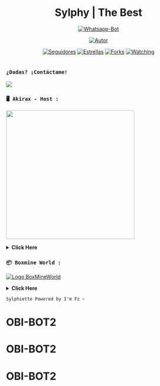 <h1 align='center'>Sylphy | The Best</h1>

<div align="center">

<a href="#"><img title="Whatsapp-Bot" src="https://img.shields.io/badge/Whatsapp Bot-green?colorA=%23ff0000&colorB=%23017e40&style=for-the-badge"></a>
</p>
<p align="center">
<a href="https://github.com/FzTeis"><img title="Autor" src="https://img.shields.io/badge/FzTeis-red.svg?style=for-the-badge&logo=github"></a>
</p>
<p align="center">
<a href="https://github.com/FzTeis/followes"><img title="Seguidores" src="https://img.shields.io/github/followers/FzTeis?color=green&style=flat-square"></a>
<a href="https://github.com/FzTeis/Sylphiette/stargazers/"><img title="Estrellas" src="https://img.shields.io/github/stars/FzTeis/Sylphiette?color=red&style=flat-square"></a>
<a href="https://github.com/FzTeis/Sylphiette/network/members"><img title="Forks" src="https://img.shields.io/github/forks/FzTeis/Sylphiette?color=red&style=flat-square"></a>
<a href="https://github.com/FzTeis/Sylphiette/watchers"><img title="Watching" src="https://img.shields.io/github/watchers/FzTeis/Sylphiette?label=Visitantes&color=blue&style=flat-square"></a>
</p>
<h1 align="center"></h1>
  </div>
  
### `¿Dudas? ¡Contáctame!`
<a href="http://wa.me/522431268546" target="blank"><img src="https://img.shields.io/badge/FzTeis-25D366?style=for-the-badge&logo=whatsapp&logoColor=white" />
  </a>
  
### **`🖥️ Akirax - Host :`**
<a href="https://home.akirax.net"><img src="https://files.catbox.moe/1lmwog.jpeg" height="350px"></a>

<details>
 <summary><b>Click Here</b></summary>
  
- **Panel:** [`Aquí`](https://console.akirax.net)
- **Dashboard:** [`Aquí`](https://home.akirax.net)
  
</details>

### **`📦 Boxmine World :`**
[![Logo BoxMineWorld](https://boxmineworld.com/img/Logo.png)](https://boxmineworld.com)

<details>
  <summary><b>Click Here</b></summary>

- **Sitio Web:** [https://boxmineworld.com](https://boxmineworld.com)  
- **Área de Clientes:** [https://dash.boxmineworld.com](https://dash.boxmineworld.com)  
- **Panel de Control:** [https://panel.boxmineworld.com](https://panel.boxmineworld.com)  
- **Documentación:** [https://docs.boxmineworld.com](https://docs.boxmineworld.com)  
- **Comunidad de Discord:** [¡Únete aquí!](https://discord.gg/84qsr4v)

</details>

`Sylphiette Powered by I'm Fz ~`
# OBI-BOT2
# OBI-BOT2
# OBI-BOT2
